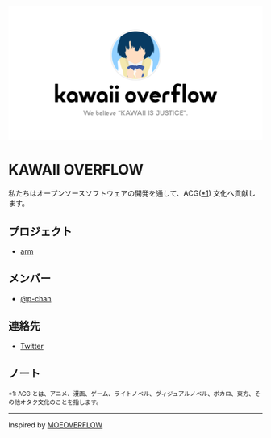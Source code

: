 ![](./assets/og-image.png)

# KAWAII OVERFLOW

私たちはオープンソースソフトウェアの開発を通して、ACG([\*1](#note)) 文化へ貢献します。

## プロジェクト

- [arm](https://github.com/kawaiioverflow/arm)

## メンバー

- [@p-chan](https://github.com/p-chan)

## 連絡先

- [Twitter](https://twitter.com/kawaiioverflow)

## ノート

<small>\*1: ACG とは、アニメ、漫画、ゲーム、ライトノベル、ヴィジュアルノベル、ボカロ、東方、その他オタク文化のことを指します。</small>

---

Inspired by [MOEOVERFLOW](https://moeoverflow.com/)
